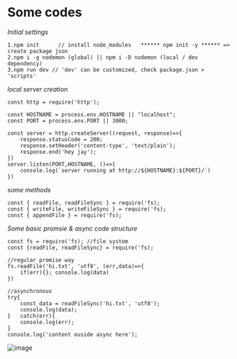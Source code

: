 # Some codes
*Initial settings*
```
1.npm init      // install node_modules   ****** npm init -y ****** => create package json
2.npm i -g nodemon (global) || npm i -D nodemon (local / dev dependency)
3.npm run dev // 'dev' can be customized, check package.json > 'scripts'
```

*local server creation*
```
const http = require('http');

const HOSTNAME = process.env.HOSTNAME || "localhost";
const PORT = process.env.PORT || 3000;

const server = http.createServer((request, response)=>{
    response.statusCode = 200;
    response.setHeader('content-type', 'text/plain');
    response.end('hey jay');
}) 
server.listen(PORT,HOSTNAME, ()=>{
    console.log(`server running at http://${HOSTNAME}:${PORT}/`)
})
```

*some methods*
```
const { readFile, readFileSync } = require('fs);
const { writeFile, writeFileSync } = require('fs);
const { appendFile } = require('fs);
```


*Some basic promsie & async code structure*
```
const fs = require('fs); //file system
const {readFile, readFileSync} = require('fs);

//regular promise way
fs.readFile('hi.txt', 'utf8', (err,data)=>{ 
    if(err){}; console.log(data)
})

//asynchronous
try{
    const data = readFileSync('hi.txt', 'utf8');
    console.log(data);
}   catch(err){
    console.log(err);
}
console.log('content ouside async here');
```

![image](https://user-images.githubusercontent.com/78078898/119902483-921eb000-bf47-11eb-9c35-c2e5aabd2aec.png)
